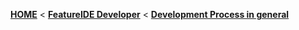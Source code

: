 <!-- Breadcrumb -->
[**HOME**](https://github.com/tthuem/FeatureIDE/wiki) < [**FeatureIDE Developer**](https://github.com/tthuem/FeatureIDE/wiki/FeatureIDE-Developer) < [**Development Process in general**](https://github.com/tthuem/FeatureIDE/wiki/Development-Process-in-general)

<!-- Introduction -->

<!-- Outline -->

<!-- Content -->